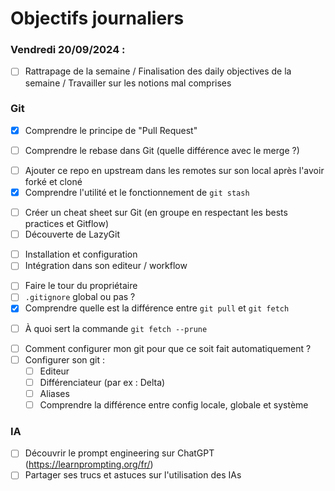 # Objectifs journaliers

### Vendredi 20/09/2024 :

- [ ] Rattrapage de la semaine / Finalisation des daily objectives de la semaine / Travailler sur les notions mal comprises

### Git

- [x] Comprendre le principe de "Pull Request"
<!-- pull request permet une sécurité supplémentaire car il faut que le push soit accepté avant de fusionner -->
- [ ] Comprendre le rebase dans Git (quelle différence avec le merge ?)
<!-- le git rebase fusionne définitivement les branches entre elles pour n'en former qu'une et les time-code des commit de la branche
qui fusionne sont reboot -->
<!-- Le git merge combine deux branches en créant un nouveau commit de fusion, appelé merge commit. 
Il intègre les modifications d’une branche dans une autre, en conservant tout l’historique des deux branches -->
- [ ] Ajouter ce repo en upstream dans les remotes sur son local après l'avoir forké et cloné
- [x] Comprendre l'utilité et le fonctionnement de `git stash`
<!-- git stash permet de mettre de côter un commit si on ne le souhaite pas le merge directement -->
- [ ] Créer un cheat sheet sur Git (en groupe en respectant les bests practices et Gitflow)
- [ ] Découverte de LazyGit
<!-- lazygit permet de simplifier les commandes git -->
  - [ ] Installation et configuration
  - [ ] Intégration dans son editeur / workflow
  <!-- le terme workflow signifit les étapes / le processus à suivre pour accomplir une tâche
  le workflow définit comment intéragir avec git pour gérer les branches, les commit, les collaborations etc -->
  - [ ] Faire le tour du propriétaire
- [ ] `.gitignore` global ou pas ?
- [x] Comprendre quelle est la différence entre `git pull` et `git fetch`
<!-- git pull permet de récupérer les nouvelles modifications apportées au projet puis les fusionnent à la branche locale actuelle -->
<!-- git fetch permet de récupérer les modifications apportées au projet mais ne les appliquent pas à la branche locale
    ( à la manière d'un strash mais inversé ) -->
  - [ ] À quoi sert la commande `git fetch --prune`
  <!-- permet de nettoyer les fetch et de synchronisé le repo local avec le repo distant -->
  - [ ] Comment configurer mon git pour que ce soit fait automatiquement ?
- [ ] Configurer son git :
  - [ ] Editeur
  - [ ] Différenciateur (par ex : Delta)
  - [ ] Aliases
  - [ ] Comprendre la différence entre config locale, globale et système

### IA

- [ ] Découvrir le prompt engineering sur ChatGPT (https://learnprompting.org/fr/)
- [ ] Partager ses trucs et astuces sur l'utilisation des IAs